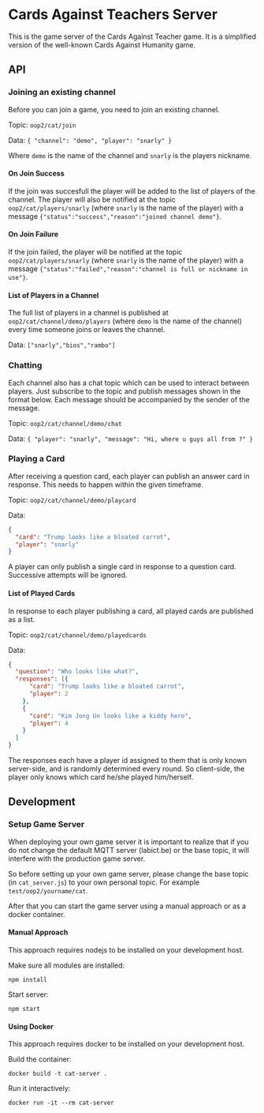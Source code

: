 # Cards Against Teachers Server

This is the game server of the Cards Against Teacher game. It is a simplified version of the well-known Cards Against Humanity game.

## API

### Joining an existing channel

Before you can join a game, you need to join an existing channel.

Topic: `oop2/cat/join`

Data: `{ "channel": "demo", "player": "snarly" }`

Where `demo` is the name of the channel and `snarly` is the players nickname.

#### On Join Success

If the join was succesfull the player will be added to the list of players of the channel. The player will also be notified at the topic `oop2/cat/players/snarly` (where `snarly` is the name of the player) with a message `{"status":"success","reason":"joined channel demo"}`.

#### On Join Failure

If the join failed, the player will be notified at the topic `oop2/cat/players/snarly` (where `snarly` is the name of the player) with a message `{"status":"failed","reason":"channel is full or nickname in use"}`.

#### List of Players in a Channel

The full list of players in a channel is published at `oop2/cat/channel/demo/players` (where `demo` is the name of the channel) every time someone joins or leaves the channel.

Data: `["snarly","bios","rambo"]`

### Chatting

Each channel also has a chat topic which can be used to interact between players. Just subscribe to the topic and publish messages shown in the format below. Each message should be accompanied by the sender of the message.

Topic: `oop2/cat/channel/demo/chat`

Data: `{ "player": "snarly", "message": "Hi, where u guys all from ?" }`

### Playing a Card

After receiving a question card, each player can publish an answer card in response. This needs to happen within the given timeframe.

Topic: `oop2/cat/channel/demo/playcard`

Data:

```json
{
  "card": "Trump looks like a bloated carrot",
  "player": "snarly"
}
```

A player can only publish a single card in response to a question card. Successive attempts will be ignored.

#### List of Played Cards

In response to each player publishing a card, all played cards are published as a list.

Topic: `oop2/cat/channel/demo/playedcards`

Data:

```json
{
  "question": "Who looks like what?",
  "responses": [{
      "card": "Trump looks like a bloated carrot",
      "player": 2
    },
    {
      "card": "Kim Jong Un looks like a kiddy hero",
      "player": 4
    }
  ]
}
```

The responses each have a player id assigned to them that is only known server-side, and is randomly determined every round. So client-side, the player only knows which card he/she played him/herself.

## Development

### Setup Game Server

When deploying your own game server it is important to realize that if you do not change the default MQTT server (labict.be) or the base topic, it will interfere with the production game server.

So before setting up your own game server, please change the base topic (in `cat_server.js`) to your own personal topic. For example `test/oop2/yourname/cat`.

After that you can start the game server using a manual approach or as a docker container.

#### Manual Approach

This approach requires nodejs to be installed on your development host.

Make sure all modules are installed:

```shell
npm install
```

Start server:

```shell
npm start
```

#### Using Docker

This approach requires docker to be installed on your development host.

Build the container:

```shell
docker build -t cat-server .
```

Run it interactively:

```shell
docker run -it --rm cat-server
```